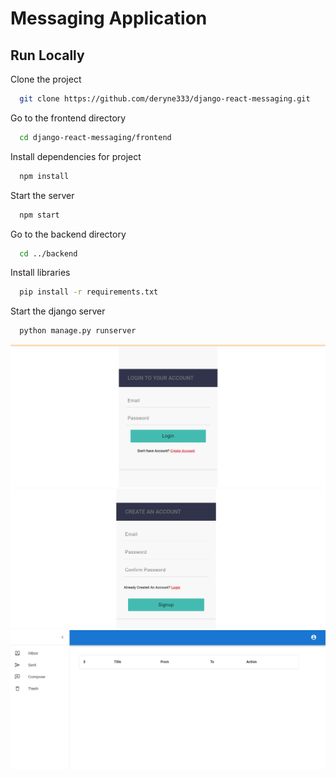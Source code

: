 
# Messaging Application




## Run Locally

Clone the project

```bash
  git clone https://github.com/deryne333/django-react-messaging.git
```

Go to the frontend directory

```bash
  cd django-react-messaging/frontend 
```

Install dependencies for project

```bash
  npm install
```

Start the server

```bash
  npm start
```

Go to the backend directory

```bash
  cd ../backend
```

Install libraries

```bash
  pip install -r requirements.txt
```


Start the django server

```bash
  python manage.py runserver
```

![Login](/screenshoots/login.png?raw=true "Login")
![Signup](/screenshoots/signup.png?raw=true "Signup")
![Main](/screenshoots/main.png?raw=true "Main")
  
